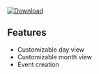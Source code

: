 [ ![Download](https://api.bintray.com/packages/yveschiong/easy-calendar/com.yveschiong.easycalendar/images/download.svg) ](https://bintray.com/yveschiong/easy-calendar/com.yveschiong.easycalendar/_latestVersion)

## Features
- Customizable day view
- Customizable month view
- Event creation
